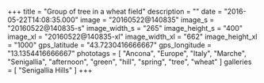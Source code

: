 +++
title = "Group of tree in a wheat field"
description = ""
date = "2016-05-22T14:08:35.000"
image = "20160522@140835"
image_s = "20160522@140835-s"
image_width_s = "265"
image_height_s = "400"
image_xl = "20160522@140835-xl"
image_width_xl = "662"
image_height_xl = "1000"
gps_latitude = "43.7230416666667"
gps_longitude = "13.1354416666667"
phototags = [ "Ancona", "Europe", "Italy", "Marche", "Senigallia", "afternoon", "green", "hill", "spring", "tree", "wheat" ]
galleries = [ "Senigallia Hills" ]
+++
